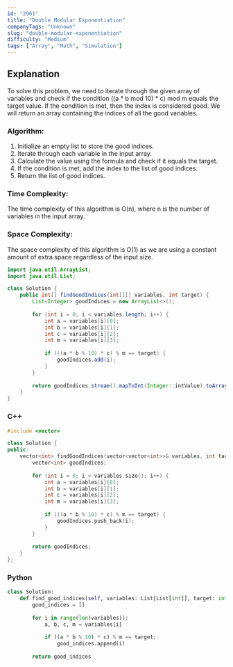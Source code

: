 ```yaml
---
id: "2961"
title: "Double Modular Exponentiation"
companyTags: "Unknown"
slug: "double-modular-exponentiation"
difficulty: "Medium"
tags: ["Array", "Math", "Simulation"]
---
```


## Explanation
To solve this problem, we need to iterate through the given array of variables and check if the condition ((a * b mod 10) * c) mod m equals the target value. If the condition is met, then the index is considered good. We will return an array containing the indices of all the good variables.

### Algorithm:
1. Initialize an empty list to store the good indices.
2. Iterate through each variable in the input array.
3. Calculate the value using the formula and check if it equals the target.
4. If the condition is met, add the index to the list of good indices.
5. Return the list of good indices.

### Time Complexity:
The time complexity of this algorithm is O(n), where n is the number of variables in the input array.

### Space Complexity:
The space complexity of this algorithm is O(1) as we are using a constant amount of extra space regardless of the input size.
```java
import java.util.ArrayList;
import java.util.List;

class Solution {
    public int[] findGoodIndices(int[][] variables, int target) {
        List<Integer> goodIndices = new ArrayList<>();
        
        for (int i = 0; i < variables.length; i++) {
            int a = variables[i][0];
            int b = variables[i][1];
            int c = variables[i][2];
            int m = variables[i][3];
            
            if (((a * b % 10) * c) % m == target) {
                goodIndices.add(i);
            }
        }
        
        return goodIndices.stream().mapToInt(Integer::intValue).toArray();
    }
}
```

### C++
```cpp
#include <vector>

class Solution {
public:
    vector<int> findGoodIndices(vector<vector<int>>& variables, int target) {
        vector<int> goodIndices;
        
        for (int i = 0; i < variables.size(); i++) {
            int a = variables[i][0];
            int b = variables[i][1];
            int c = variables[i][2];
            int m = variables[i][3];
            
            if (((a * b % 10) * c) % m == target) {
                goodIndices.push_back(i);
            }
        }
        
        return goodIndices;
    }
};
```

### Python
```python
class Solution:
    def find_good_indices(self, variables: List[List[int]], target: int) -> List[int]:
        good_indices = []
        
        for i in range(len(variables)):
            a, b, c, m = variables[i]
            
            if ((a * b % 10) * c) % m == target:
                good_indices.append(i)
        
        return good_indices
```